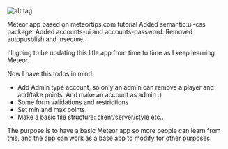 ![alt tag](http://imageshack.com/a/img540/8633/hIiV25.jpg)

Meteor app based on meteortips.com tutorial
Added semantic:ui-css package.
Added accounts-ui and accounts-password.
Removed autopusblish and insecure.

I'll going to be updating this litle app from time to time as I keep learning Meteor.

Now I have this todos in mind:

- Add Admin type account, so only an admin can remove a player and add/take points. And make an account as admin :)
- Some form validations and restrictions
- Set min and max points.
- Make a basic file structure: client/server/style etc..

The purpose is to have a basic Meteor app so more people can learn from this, and the app can work as a base app to modify for other purposes.
